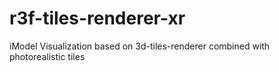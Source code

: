 # r3f-tiles-renderer-xr
 iModel Visualization based on 3d-tiles-renderer combined with photorealistic tiles
